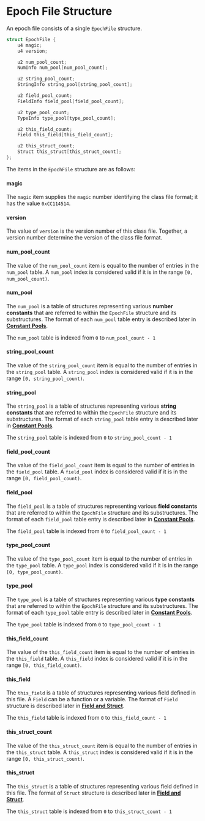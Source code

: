 # Epoch File Structure

An epoch file consists of a single `EpochFile` structure.

```c
struct EpochFile {
    u4 magic;
    u4 version;

    u2 num_pool_count;
    NumInfo num_pool[num_pool_count];

    u2 string_pool_count;
    StringInfo string_pool[string_pool_count];

    u2 field_pool_count;
    FieldInfo field_pool[field_pool_count];

    u2 type_pool_count;
    TypeInfo type_pool[type_pool_count];

    u2 this_field_count;
    Field this_field[this_field_count];

    u2 this_struct_count;
    Struct this_struct[this_struct_count];
};
```

The items in the `EpochFile` structure are as follows:

#### magic
The `magic` item supplies the `magic` number identifying the class file format;
it has the value `0xCC114514`.

#### version
The value of `version` is the version number of this class file. Together, a version number determine the version of the class file format.

#### num_pool_count
The value of the `num_pool_count` item is equal to the number of entries in the `num_pool` table.
A `num_pool` index is considered valid if it is in the range `[0, num_pool_count)`.

#### num_pool
The `num_pool` is a table of structures representing various **number constants** that are referred to within the `EpochFile` structure and its substructures. The format of each `num_pool` table entry is described later in [**Constant Pools**](constant_pool.md).

The `num_pool` table is indexed from `0` to `num_pool_count - 1`

#### string_pool_count
The value of the `string_pool_count` item is equal to the number of entries in the `string_pool` table.
A `string_pool` index is considered valid if it is in the range `[0, string_pool_count)`.

#### string_pool
The `string_pool` is a table of structures representing various **string constants** that are referred to within the `EpochFile` structure and its substructures. The format of each `string_pool` table entry is described later in [**Constant Pools**](constant_pool.md).

The `string_pool` table is indexed from `0` to `string_pool_count - 1`

#### field_pool_count
The value of the `field_pool_count` item is equal to the number of entries in the `field_pool` table.
A `field_pool` index is considered valid if it is in the range `[0, field_pool_count)`.

#### field_pool
The `field_pool` is a table of structures representing various **field constants** that are referred to within the `EpochFile` structure and its substructures. The format of each `field_pool` table entry is described later in [**Constant Pools**](constant_pool.md).

The `field_pool` table is indexed from `0` to `field_pool_count - 1`

#### type_pool_count
The value of the `type_pool_count` item is equal to the number of entries in the `type_pool` table.
A `type_pool` index is considered valid if it is in the range `[0, type_pool_count)`.

#### type_pool
The `type_pool` is a table of structures representing various **type constants** that are referred to within the `EpochFile` structure and its substructures. The format of each `type_pool` table entry is described later in [**Constant Pools**](constant_pool.md).

The `type_pool` table is indexed from `0` to `type_pool_count - 1`

#### this_field_count
The value of the `this_field_count` item is equal to the number of entries in the `this_field` table.
A `this_field` index is considered valid if it is in the range `[0, this_field_count)`.

#### this_field
The `this_field` is a table of structures representing various field defined in this file. A `Field` can be a function or a variable. The format of `Field` structure is described later in [**Field and Struct**](field_and_struct.md).

The `this_field` table is indexed from `0` to `this_field_count - 1`

#### this_struct_count
The value of the `this_struct_count` item is equal to the number of entries in the `this_struct` table.
A `this_struct` index is considered valid if it is in the range `[0, this_struct_count)`.

#### this_struct
The `this_struct` is a table of structures representing various field defined in this file. The format of `Struct` structure is described later in [**Field and Struct**](field_and_struct.md).

The `this_struct` table is indexed from `0` to `this_struct_count - 1`

